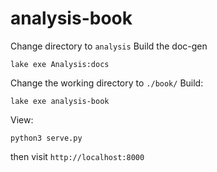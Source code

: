 # analysis-book

Change directory to `analysis`
Build the doc-gen
```
lake exe Analysis:docs
```

Change the working directory to `./book/`
Build:
```
lake exe analysis-book
```

View:
```
python3 serve.py
```
then visit `http://localhost:8000`